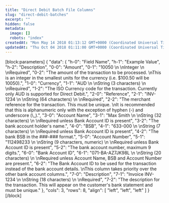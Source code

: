 ```yaml
---
title: "Direct Debit Batch File Columns"
slug: "direct-debit-batches"
excerpt: ""
hidden: false
metadata: 
  image: []
  robots: "index"
createdAt: "Mon May 14 2018 01:13:12 GMT+0000 (Coordinated Universal Time)"
updatedAt: "Thu Oct 04 2018 01:11:00 GMT+0000 (Coordinated Universal Time)"
---
```

[block:parameters]
{
  "data": {
    "h-0": "Field Name",
    "h-1": "Example Value",
    "h-2": "Description",
    "0-0": "Amount",
    "0-1": "10050  \n  \nInteger  \n  \nRequired",
    "0-2": "The amount of the transaction to be processed.  \nThis is an integer in the smallest units for the currency (i.e. $100.50 will be 10050).",
    "1-0": "Currency",
    "1-1": "AUD  \n  \nString (3 characters)  \n  \nRequired",
    "1-2": "The ISO Currency code for the transaction. Currently only AUD is supported for Direct Debit.",
    "2-0": "Reference",
    "2-1": "INV-1234  \n  \nString (64 characters)  \n  \nRequired",
    "2-2": "The merchant reference for the transaction. This must be unique.  \nIt is recommended that this is alphanumeric only with the exception of hyphen (-) and underscore (\\_).",
    "3-0": "Account Name",
    "3-1": "Max Smith  \n  \nString (32 characters)  \n  \nRequired unless Bank Account ID is present",
    "3-2": "The bank account holder's name.",
    "4-0": "BSB",
    "4-1": "633-000  \n  \nString (7 characters)  \n  \nRequired unless Bank Account ID is present",
    "4-2": "The bank BSB in the ###-### format.",
    "5-0": "Account Number",
    "5-1": "112498233  \n  \nString (9 characters, numeric)  \n  \nRequired unless Bank Account ID is present",
    "5-2": "The bank account number, maximum 9 digits.",
    "6-0": "Bank Account ID",
    "6-1": "071-BA-AZ7JK98L  \n  \nString (20 characters)  \n  \nRequired unless Account Name, BSB and Account Number are present.",
    "6-2": "The Bank Account ID to be used for the transaction instead of the bank account details.  \nThis column takes priority over the other bank account columns.",
    "7-0": "Description",
    "7-1": "Invoice INV-1234  \n  \nString (18 characters)  \n  \nRequired",
    "7-2": "The description for the transaction. This will appear on the customer's bank statement and must be unique."
  },
  "cols": 3,
  "rows": 8,
  "align": [
    "left",
    "left",
    "left"
  ]
}
[/block]
